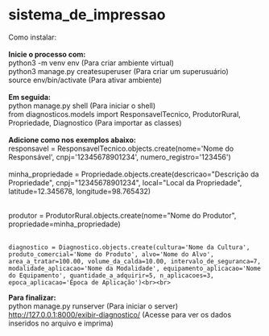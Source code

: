 # sistema_de_impressao

Como instalar:<br><br>
**Inicie o processo com:**<br>
    python3 -m venv env (Para criar ambiente virtual)<br>
    python3 manage.py createsuperuser (Para criar um superusuário)<br>
    source env/bin/activate (Para ativar ambiente)<br><br>
**Em seguida:**<br>
    python manage.py shell (Para iniciar o shell) <br>
    from diagnosticos.models import ResponsavelTecnico, ProdutorRural, Propriedade, Diagnostico (Para importar as classes)<br><br>
    **Adicione como nos exemplos abaixo:**<br>
    responsavel = ResponsavelTecnico.objects.create(nome='Nome do Responsável', cnpj='12345678901234', numero_registro='123456')<br><br>
    minha_propriedade = Propriedade.objects.create(descricao="Descrição da Propriedade", cnpj="12345678901234", local="Local da Propriedade", latitude=12.345678, longitude=98.765432)<br><br>
    
produtor = ProdutorRural.objects.create(nome="Nome do Produtor", propriedade=minha_propriedade)<br><br>
 
    diagnostico = Diagnostico.objects.create(cultura='Nome da Cultura', produto_comercial='Nome do Produto', alvo='Nome do Alvo', area_a_tratar=100.00, volume_da_calda=10.00, intervalo_de_seguranca=7, modalidade_aplicacao='Nome da Modalidade', equipamento_aplicacao='Nome do Equipamento', quantidade_a_adquirir=5, n_aplicacoes=3, epoca_aplicacao='Época de Aplicação')<br><br>
**Para finalizar:**<br>
    python manage.py runserver (Para iniciar o server)<br>
    http://127.0.0.1:8000/exibir-diagnostico/ (Acesse para ver os dados inseridos no arquivo e imprima)<br>
